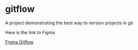 # gitflow
A project demonstrating the best way to version projects in git

Here is the link to Figma


[Figma Gitflow](https://www.figma.com/design/xijcz8crs3mj3K2qUDJXos/TheGuruCoder%3A-GitFlow?node-id=0-1&node-type=canvas&t=4bOnyqPCRfg9O5VG-0)